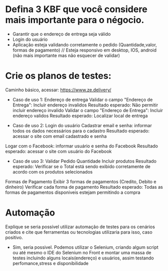# Defina 3 KBF que você considere mais importante para o négocio.
* Garantir que o endereço de entrega seja válido 
* Login do usuário 
* Aplicação esteja validando corretamente o pedido (Quantidade,valor, formas de pagamento)
// Esteja responsivo em  desktop, IOS, android (não mais importante mas não esquecer de validar)

# Crie os planos de testes:
Caminho básico, acessar: https://www.ze.delivery/

* Caso de uso 1: Endereço de entrega
Validar o campo "Endereço de Entrega": Incluir endereço invalidos
Resultado esperado: Não permitir incluir endereço invalido
Validar o campo "Endereço de Entrega": Incluir endereço validos
Resultado esperado: Localizar local de entrega

* Caso de uso 2: Login do usuário
Cadastrar email e senha: informar todos os dados necessários para o cadastro
Resultado esperado: acessar o site com email cadastrado e senha

Logar com o Facebook: informar usuário e senha do Facebook
Resultado esperado: acessar o site com usuário do Facebook

* Caso de uso 3: Validar Pedido
Quantidade
Incluir produtos
Resultado esperado: Verificar se o Total está sendo exibido corretamente de acordo com os produtos selecionados

Formas de Pagamento
Exibir 3 formas de pagamentos (Credito, Debito e dinheiro)
Verificar cada forma de pagamento
Resultado esperado: Todas as formas de pagamentos disponiveis estejam permitindo a compra

# Automação
Explique se seria possível utilizar automação de testes para os cenários criados e cite que ferramentas ou tecnologias utilizaria para isso, caso positivo.

* Sim, seria possivel. Podemos utilizar o Selenium, criando algum script ou até mesmo o IDE do Selenium no Front e montar uma massa de testes incluindo alguns locais(endereço) e usuários, assim testando perfomance,stress e disponibilidade
